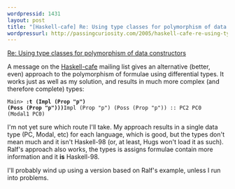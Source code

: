 ```yaml
--- 
wordpressid: 1431
layout: post
title: "[Haskell-cafe] Re: Using type classes for polymorphism of data constructors"
wordpressurl: http://passingcuriosity.com/2005/haskell-cafe-re-using-type-classes-for-polymorphism-of-data-constructors/
---
```


[Re: Using type classes for polymorphism of data constructors](http://haskell.org/pipermail/haskell-cafe/2005-June/010434.html)

A message on the [Haskell-cafe](http://haskell.org/pipermail/haskell-cafe/)
mailing list gives an alternative (better, even) approach to the polymorphism
of formulae using differential types. It works just as well as my solution,
and results in much more complex (and therefore complete) types:

<code>Main> <span style="font-weight: bold;">:t (Impl (Prop "p") (Poss (Prop "p")))</span>Impl (Prop "p") (Poss (Prop "p")) :: PC2 PC0 (Modal1 PC0)</code>

I'm not yet sure which route I'll take. My approach results in a single data
type (PC, Modal, etc) for each language, which is good, but the types don't
mean much and it isn't Haskell-98 (or, at least, Hugs won't load it as such).
Ralf's approach also works, the types is assigns formulae contain more
information and it **is** Haskell-98.

I'll probably wind up using a version based on Ralf's example, unless I run
into problems.
